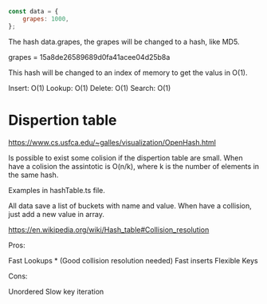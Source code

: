 ```js
const data = {
    grapes: 1000,
};
```

The hash data.grapes, the grapes will be changed to a hash, like MD5.

grapes = 15a8de26589689d0fa41acee04d25b8a

This hash will be changed to an index of memory to get the valus in O(1).

Insert: O(1)
Lookup: O(1)
Delete: O(1)
Search: O(1)

# Dispertion table

https://www.cs.usfca.edu/~galles/visualization/OpenHash.html

Is possible to exist some colision if the dispertion table are small.
When have a colision the assintotic is O(n/k), where k is the number of elements in the same hash.

Examples in hashTable.ts file.

All data save a list of buckets with name and value. When have a collision, just add a new value in array.

https://en.wikipedia.org/wiki/Hash_table#Collision_resolution

Pros:

Fast Lookups * (Good collision resolution needed)
Fast inserts
Flexible Keys

Cons:

Unordered
Slow key iteration

